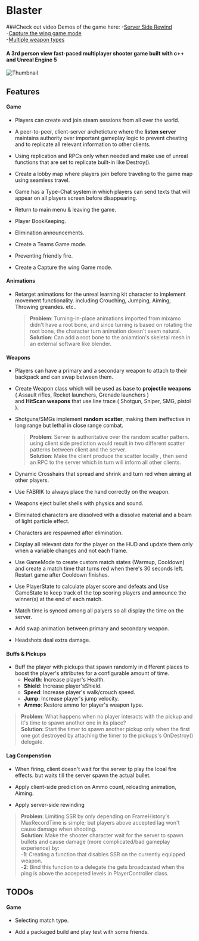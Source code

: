 # Blaster

###Check out video Demos of the game here:
-[Server Side Rewind](https://www.youtube.com/watch?v=xzcl_C_N8d8)                                                                                                     
-[Capture the wing game mode](https://www.youtube.com/watch?v=gnSvRupp4DU)                                                                                             
-[Multiple weapon types](https://www.youtube.com/watch?v=mwLA-sYW70U)                                                                                                   

#### A 3rd person view fast-paced multiplayer shooter game built with c++ and Unreal Engine 5
![Thumbnail](https://user-images.githubusercontent.com/31377230/220782391-63a9c5bb-3eca-45f2-b595-02e0d1db586c.png)

## Features

#### Game

- Players can create and join steam sessions from all over the world.

- A peer-to-peer, client-server archeticture where the **listen server** maintains authority over important gameplay logic to prevent cheating and to replicate all relevant information to other clients.

- Using replication and RPCs only when needed and make use of unreal functions that are set to replicate built-in like Destroy().

- Create a lobby map where players join before traveling to the game map using seamless travel.

- Game has a Type-Chat system in which players can send texts that will appear on all players screen before disappearing.

- Return to main menu & leaving the game.

- Player BookKeeping.

- Elimination announcements.

- Create a Teams Game mode.

- Preventing friendly fire.

- Create a Capture the wing Game mode.

#### Animations

- Retarget animations for the unreal learning kit character to implement movement functionality. including Crouching, Jumping, Aiming, Throwing greandes. etc..
     > **Problem**: Turning-in-place animations imported from mixamo didn't have a root bone, and since turning is based on rotating the root bone, the character turn animation doesn't seem natural.                                                                                                                                         
     > **Solution**: Can add a root bone to the aniamtion's skeletal mesh in an external software like blender.
     
#### Weapons

- Players can have a primary and a secondary weapon to attach to their backpack and can swap between them.

- Create Weapon class which will be used as base to **projectile weapons** ( Assault rifles, Rocket launchers, Grenade launchers )                                     
and **HitScan weapons** that use line trace ( Shotgun, Sniper, SMG, pistol ).

- Shotguns/SMGs implement **random scatter**, making them ineffective in long range but lethal in close range combat.
     > **Problem**: Server is authoritative over the random scatter pattern. using client side prediction would result in two different scatter patterns between client and the server.                                                                                                                                                        
     > **Solution**: Make the client produce the scatter locally , then send an RPC to the server which in turn will inform all other clients. 
- Dynamic Crosshairs that spread and shrink and turn red when aiming at other players.
  
- Use FABRIK to always place the hand correctly on the weapon.

- Weapons eject bullet shells with physics and sound.

- Eliminated characters are dissolved with a dissolve material and a beam of light particle effect.

- Characters are respawned after elimination.

- Display all relevant data for the player on the HUD and update them only when a variable changes and not each frame.

- Use GameMode to create custom match states (Warmup, Cooldown) and create a match time that turns red when there's 30 seconds left. Restart game after Cooldown finishes.

- Use PlayerState to calculate player score and defeats and Use GameState to keep track of the top scoring players and announce the winner(s) at the end of each match.

- Match time is synced among all palyers so all display the time on the server.

- Add swap animation between primary and secondary weapon.

- Headshots deal extra damage.

#### Buffs & Pickups

- Buff the player with pickups that spawn randomly in different places to boost the player's attributes for a configurable amount of time.                             
    - **Health**: Increase player's Health.
    - **Shield**: Increase player'sShield.
    - **Speed**: Increase player's walk/crouch speed.
    - **Jump**: Increase player's jump velocity.
    - **Ammo**: Restore ammo for player's weapon type.
> **Problem**: What happens when no player interacts with the pickup and it's time to spawn another one in its place?                                                   
> **Solution**: Start the timer to spawn another pickup only when the first one got destroyed by attaching the timer to the pickups's OnDestroy() delegate. 

#### Lag Compenstion

- When firing, client doesn't wait for the server tp play the lcoal fire effects. but waits till the server spawn the actual bullet.

- Apply client-side prediction on Ammo count, reloading animation, Aiming.

- Apply server-side rewinding                                                                                                                                           
> **Problem**: Limiting SSR by only depending on FrameHistory's MaxRecordTime is simple; but players above accepted lag won't cause damage when shooting.       
> **Solution**: Make the shooter character wait for the server to spawn bullets and cause damage (more complicated/bad gameplay experience) by:                         
        -**1**: Creating a function that disables SSR on the currently equipped weapon.                                                                               
        -**2**: Bind this function to a delegate the gets broadcasted when the ping is above the accepeted levels in PlayerController class.
     
## TODOs

#### Game

- Selecting match type.

- Add a packaged build and play test with some friends.
